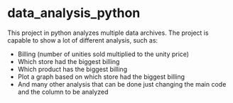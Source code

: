 # data_analysis_python

This project in python analyzes multiple data archives. The project is capable to show a lot of different analysis, such as:
- Billing (number of unities sold multiplied to the unity price)
- Which store had the biggest billing
- Which product has the biggest billing
- Plot a graph based on which store had the biggest billing
- And many other analysis that can be done just changing the main code and the column to be analyzed
